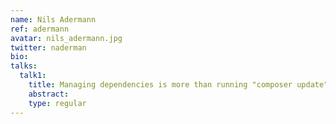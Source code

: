 ```yaml
---
name: Nils Adermann
ref: adermann
avatar: nils_adermann.jpg
twitter: naderman
bio:
talks:
  talk1:
    title: Managing dependencies is more than running "composer update"
    abstract:
    type: regular
---
```

